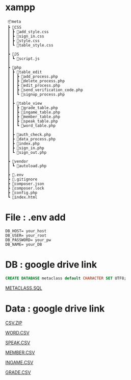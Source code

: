 # xampp


```
 📦meta 
 ┣ 📂CSS
 ┃ ┣ 📜add_style.css
 ┃ ┣ 📜sign_in.css
 ┃ ┣ 📜style.css
 ┃ ┗ 📜table_style.css
 ┃
 ┣ 📂JS
 ┃ ┗ 📜script.js
 ┃
 ┣ 📂php
 ┃ ┣ 📂table_edit
 ┃ ┃ ┣ 📜add_process.php
 ┃ ┃ ┣ 📜delete_process.php
 ┃ ┃ ┣ 📜edit_process.php
 ┃ ┃ ┣ 📜send_verification_code.php
 ┃ ┃ ┗ 📜signup_process.php
 ┃ ┃
 ┃ ┣ 📂table_view
 ┃ ┃ ┣ 📜grade_table.php
 ┃ ┃ ┣ 📜ingame_table.php
 ┃ ┃ ┣ 📜member_table.php
 ┃ ┃ ┣ 📜speak_table.php
 ┃ ┃ ┗ 📜word_table.php
 ┃ ┃
 ┃ ┣ 📜auth_check.php
 ┃ ┣ 📜data_process.php
 ┃ ┣ 📜index.php
 ┃ ┣ 📜sign_in.php
 ┃ ┗ 📜sign_out.php
 ┃ 
 ┣ 📂vendor
 ┃ ┗ 📜autoload.php
 ┃ 
 ┣ 📜.env
 ┣ 📜.gitignore
 ┣ 📜composer.json
 ┣ 📜composer.lock
 ┣ 📜config.php
 ┗ 📜index.html

```

# File : .env add
```.env
DB_HOST= your_host
DB_USER= your_root
DB_PASSWORD= your_pw
DB_NAME= your_DB
```

# DB : google drive link
```.sql
CREATE DATABASE metaclass default CHARACTER SET UTF8; 
```
[METACLASS.SQL](https://drive.google.com/file/d/16yQWxhwA5o9P3LN-CX1HzSg8DYgeXkyo/view?usp=sharing)

# Data : google drive link

[CSV.ZIP](https://drive.google.com/file/d/12nmInyQAST9wkF4pD_RqzmE6EuV_mubg/view?usp=sharing)

[WORD.CSV](https://drive.google.com/file/d/1uFx9eAFEpNuTpa7_fz_zOPLvgJ7J7KYS/view?usp=sharing)

[SPEAK.CSV](https://drive.google.com/file/d/1uKNTpH0CWmO_-WMyAufIk8OkG9F_GyVj/view?usp=sharing)

[MEMBER.CSV](https://drive.google.com/file/d/1yxDo4e6aO9xKGyPFj77uqm3kNzH9dQM-/view?usp=sharing)

[INGAME.CSV](https://drive.google.com/file/d/1z0MbfCKsqCSKKl9Iu8H-WNT4wDtt0jaH/view?usp=sharing)

[GRADE.CSV](https://drive.google.com/file/d/1z1VLPAPbHDxCP-nqrruRI-TQ9La4zmjG/view?usp=sharing)